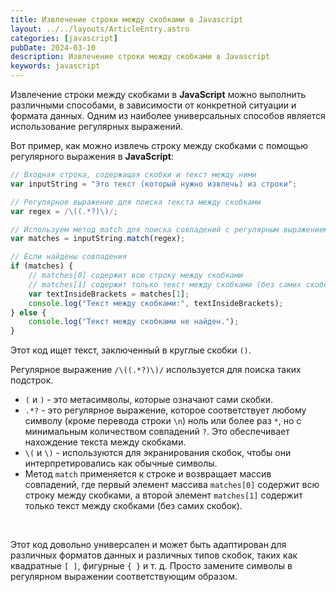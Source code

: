 ```yaml
---
title: Извлечение строки между скобками в Javascript
layout: ../../layouts/ArticleEntry.astro
categories: [javascript]
pubDate: 2024-03-10
description: Извлечение строки между скобками в Javascript
keywords: javascript
---
```


Извлечение строки между скобками в **JavaScript** можно выполнить различными способами, в зависимости от конкретной ситуации и формата данных. Одним из наиболее универсальных способов является использование регулярных выражений.

Вот пример, как можно извлечь строку между скобками с помощью регулярного выражения в **JavaScript**:

```javascript
// Входная строка, содержащая скобки и текст между ними
var inputString = "Это текст (который нужно извлечь) из строки";

// Регулярное выражение для поиска текста между скобками
var regex = /\((.*?)\)/;

// Используем метод match для поиска совпадений с регулярным выражением
var matches = inputString.match(regex);

// Если найдены совпадения
if (matches) {
    // matches[0] содержит всю строку между скобками
    // matches[1] содержит только текст между скобками (без самих скобок)
    var textInsideBrackets = matches[1];
    console.log("Текст между скобками:", textInsideBrackets);
} else {
    console.log("Текст между скобками не найден.");
}
```

Этот код ищет текст, заключенный в круглые скобки `()`. 

Регулярное выражение `/\((.*?)\)/` используется для поиска таких подстрок.

- `(` и `)` - это метасимволы, которые означают сами скобки.
- `.*?` - это регулярное выражение, которое соответствует любому символу (кроме перевода строки `\n`) ноль или более раз `*`, но с минимальным количеством совпадений `?`. Это обеспечивает нахождение текста между скобками.
- `\(` и `\)` - используются для экранирования скобок, чтобы они интерпретировались как обычные символы.
- Метод `match` применяется к строке и возвращает массив совпадений, где первый элемент массива `matches[0]` содержит всю строку между скобками, а второй элемент `matches[1]` содержит только текст между скобками (без самих скобок).  

<br>

Этот код довольно универсален и может быть адаптирован для различных форматов данных и различных типов скобок, таких как квадратные `[ ]`, фигурные `{ }` и т. д. Просто замените символы в регулярном выражении соответствующим образом.